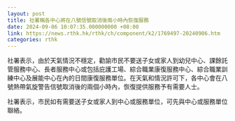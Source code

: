 ```yaml
---
layout: post
title: 社署稱各中心將在八號信號取消後兩小時內恢復服務
date: 2024-09-06 10:07:35.000000000 +08:00
link: https://news.rthk.hk/rthk/ch/component/k2/1769497-20240906.htm
categories: rthk
---
```


社署表示，由於天氣情況不穩定，勸諭市民不要送子女或家人到幼兒中心、課餘託管服務中心、長者服務中心或包括庇護工場、綜合職業康復服務中心、綜合職業訓練中心及展能中心在內的日間康復服務單位。在天氣和情況許可下，各中心會在八號熱帶氣旋警告信號取消後的兩個小時內，恢復提供服務予有需要人士。

社署表示，市民如有需要送子女或家人到中心或服務單位，可先與中心或服務單位聯絡。
